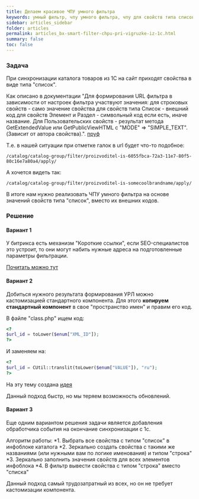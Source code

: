 ```yaml
---
title: Делаем красивое ЧПУ умного фильтра
keywords: умный фильтр, чпу умного фильтра, чпу для свойств типа список, умный фильтр битрикс
sidebar: articles_sidebar
folder: articles
permalink: articles_bx-smart-filter-chpu-pri-vigruzke-iz-1c.html
summary: false
toc: false
---
```


### Задача

При синхронизации каталога товаров из 1С на сайт приходят свойства в виде типа "список".

Как описано в документации "Для формирования URL фильтра в зависимости от настроек фильтра участвуют значения: 
    для строковых свойств - само значение свойства
    для свойств типа Список - внешний код
    для свойств Элемент и Раздел - символьный код если есть, иначе название.
    Для Пользовательских свойств - результат метода GetExtendedValue или GetPublicViewHTML с "MODE" => "SIMPLE_TEXT". (Зависит от автора свойства).". [пруф](https://dev.1c-bitrix.ru/learning/course/?COURSE_ID=35&LESSON_ID=7180)
    
Т.е. в нашей ситуации при отметке галок в url будет что-то подобное:

```
/catalog/catalog-group/filter/proizvoditel-is-6055fbca-72a3-11e7-80f5-80c16e7a80a4/apply/
```

А хочется видеть так:

```
/catalog/catalog-group/filter/proizvoditel-is-somecoolbrandname/apply/
```
    
В итоге нам нужно реализовать ЧПУ умного фильтра на основе значений свойств типа "список", вместо их внешних кодов.

### Решение

#### Вариант 1

У битрикса есть механизм "Короткие ссылки", если SEO-специалистов это устроит, 
то они могут набить нужные адреса на подготовленные параметры фильтрации.

[Почитать можно тут](https://dev.1c-bitrix.ru/learning/course/index.php?COURSE_ID=34&LESSON_ID=3080)

#### Вариант 2

Добиться нужного результата формирования УРЛ можно кастомизацией стандартного компонента. 
Для этого **копируем стандартный компонент** в свое "пространство имен" и правим его код.

В файле "class.php" ищем код:

```php
<?
$url_id = toLower($enum["XML_ID"]);
?>
```

И заменяем на:

```php
<?
$url_id = CUtil::translit(toLower($enum["VALUE"]), "ru");
?>
```

На эту тему создана [идея](https://idea.1c-bitrix.ru/24583/)

Данный подход быстр, но мы теряем возможность обновлений.

#### Вариант 3

Еще одним вариантом решения задачи является добавления обработчика события на окончание синхронизации с 1с.

Алгоритм работы:
*1. Выбрать все свойства с типом "список" в инфоблоке каталога
*2. Зеркально создать свойства с такими же названиями (или нужными вам по логике именования) и типом "строка"
*3. Зеркально заполнить значения свойств для всех элементов инфоблока
*4. В фильтр вывести свойства с типом "строка" вместо "списка"

Данный подход самый трудозатратный из всех, но он не требует кастомизации компонента.
